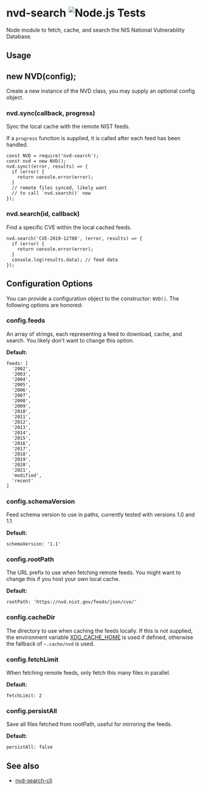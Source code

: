 # nvd-search ![Node.js Tests](https://github.com/travispaul/node-nvd-search/workflows/Node.js%20Tests/badge.svg)

Node module to fetch, cache, and search the NIS National Vulnerability Database.

## Usage

## new NVD(config);

Create a new instance of the NVD class, you may supply an optional config object.

### nvd.sync(callback, progress)

Sync the local cache with the remote NIST feeds.

If a `progress` function is supplied, it is called after each feed has been handled.

```
const NVD = require('nvd-search');
const nvd = new NVD();
nvd.sync((error, results) => {
  if (error) {
    return console.error(error);
  }
  // remote files synced, likely want
  // to call `nvd.search()` now
});
```

### nvd.search(id, callback)

Find a specific CVE within the local cached feeds.

```
nvd.search('CVE-2019-12780', (error, results) => {
  if (error) {
    return console.error(error);
  }
  console.log(results.data); // feed data
});
```

## Configuration Options

You can provide a configuration object to the constructor: `NVD()`.
The following options are honored:

### config.feeds

An array of strings, each representing a feed to download, cache, and search.
You likely don't want to change this option.

**Default:**

```
feeds: [
  '2002',
  '2003',
  '2004',
  '2005',
  '2006',
  '2007',
  '2008',
  '2009',
  '2010',
  '2011',
  '2012',
  '2013',
  '2014',
  '2015',
  '2016',
  '2017',
  '2018',
  '2019',
  '2020',
  '2021',
  'modified',
  'recent'
]
```

### config.schemaVersion

Feed schema version to use in paths, currently tested with versions 1.0 and 1.1

**Default:**

```
schemaVersion: '1.1'
```

### config.rootPath

The URL prefix to use when fetching remote feeds. You might want to change
this if you host your own local cache.

**Default:**

```
rootPath: 'https://nvd.nist.gov/feeds/json/cve/'
```

### config.cacheDir

The directory to use when caching the feeds locally.
If this is not supplied, the environment variable [XDG_CACHE_HOME](https://standards.freedesktop.org/basedir-spec/basedir-spec-latest.html)
is used if defined, otherwise the fallback of `~.cache/nvd` is used.

### config.fetchLimit

When fetching remote feeds, only fetch this many files in parallel.

**Default:**

```
fetchLimit: 2
```

### config.persistAll

Save all files fetched from rootPath, useful for mirroring the feeds.

**Default:**

```
persistAll: false
```

## See also

- [nvd-search-cli](https://github.com/travispaul/node-nvd-search-cli)
